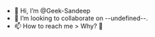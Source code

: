 - 👋 Hi, I’m @Geek-Sandeep
- 💞️ I’m looking to collaborate on --undefined--.
- 📫 How to reach me > Why? 💁
